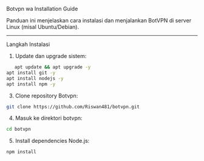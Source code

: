 Botvpn wa Installation Guide

Panduan ini menjelaskan cara instalasi dan menjalankan BotVPN di server Linux (misal Ubuntu/Debian).

---

Langkah Instalasi

1. Update dan upgrade sistem:
```bash
   apt update && apt upgrade -y
apt install git -y
apt install nodejs -y
apt install npm -y
```
3. Clone repository Botvpn:

```bash
git clone https://github.com/Riswan481/botvpn.git
```
4. Masuk ke direktori botvpn:

```bash
cd botvpn
```
5. Install dependencies Node.js:

```bash
npm install
```

